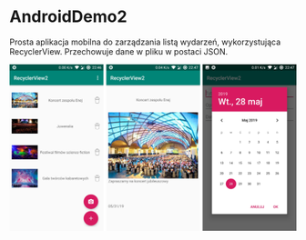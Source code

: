 # AndroidDemo2
Prosta aplikacja mobilna do zarządzania listą wydarzeń, wykorzystująca RecyclerView. Przechowuje dane w pliku w postaci JSON. 

![Demo](demo2.jpg)
